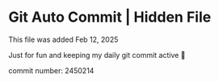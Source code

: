 # Git Auto Commit | Hidden File

This file was added Feb 12, 2025

Just for fun and keeping my daily git commit active 🤪

commit number: 2450214
